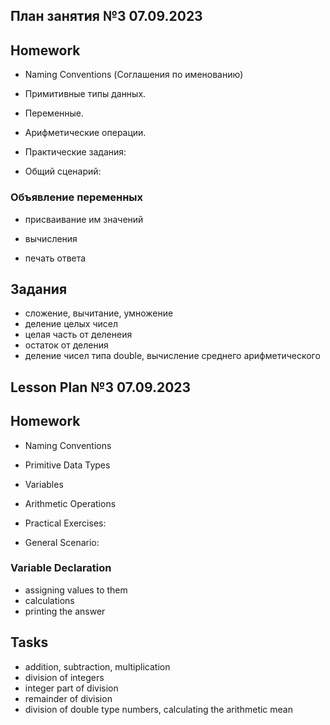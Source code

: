 ## План занятия №3 07.09.2023

## Homework

- Naming Conventions (Соглашения по именованию)

- Примитивные типы данных.

- Переменные.

- Арифметические операции.

- Практические задания:

- Общий сценарий:

### Объявление переменных

- присваивание им значений

- вычисления

- печать ответа

## Задания

- сложение, вычитание, умножение
- деление целых чисел
- целая часть от деленеия
- остаток от деления
- деление чисел типа double, вычисление среднего арифметического

## Lesson Plan №3 07.09.2023

## Homework

- Naming Conventions
- Primitive Data Types
- Variables
- Arithmetic Operations
- Practical Exercises:

- General Scenario:

### Variable Declaration

- assigning values to them
- calculations
- printing the answer

## Tasks

- addition, subtraction, multiplication
- division of integers
- integer part of division
- remainder of division
- division of double type numbers, calculating the arithmetic mean

